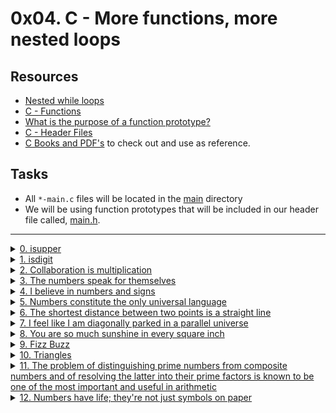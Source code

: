 # 0x04. C - More functions, more nested loops

## Resources

- [Nested while loops](https://www.youtube.com/watch?v=Z3iGeQ1gIss)                            
- [C - Functions](https://www.tutorialspoint.com/cprogramming/c_functions.htm)                 
- [What is the purpose of a function prototype?](https://www.geeksforgeeks.org/what-is-the-purpose-of-a-function-prototype/)
- [C - Header Files](https://www.tutorialspoint.com/cprogramming/c_header_files.htm)           
- [C Books and PDF's](../references) to check out and use as reference.

## Tasks

- All `*-main.c` files will be located in the [main](./main) directory
- We will be using function prototypes that will be included in our header file called, [main.h](./main.h).

---

<details>
<summary><a href="./0-isupper.c">0. isupper</a></summary><br>

<a href='https://postimages.org/' target='_blank'><img src='https://i.postimg.cc/MTRnHM0y/image.png' border='0' alt='image'/></a>

- Compile this way: `gcc -Wall -pedantic -Werror -Wextra -std=gnu89 main/0-main.c 0-isupper.c -o 0-isuper`

</details>

<details>
<summary><a href="./1-isdigit.c">1. isdigit</a></summary><br>

<a href='https://postimages.org/' target='_blank'><img src='https://i.postimg.cc/j55s6LRD/image.png' border='0' alt='image'/></a>

- Compile this way: `gcc -Wall -pedantic -Werror -Wextra -std=gnu89 main/1-main.c 1-isdigit.c -o 1-isdigit`

</details>

<details>
<summary><a href="./2-mul.c">2. Collaboration is multiplication</a></summary><br>

<a href='https://postimages.org/' target='_blank'><img src='https://i.postimg.cc/3xjgwqBL/image.png' border='0' alt='image'/></a>

- Compile this way: `gcc -Wall -pedantic -Werror -Wextra -std=gnu89 main/2-main.c 2-mul.c -o 2-mul`

</details>

<details>
<summary><a href="./3-print_numbers.c">3. The numbers speak for themselves</a></summary><br>

<a href='https://postimages.org/' target='_blank'><img src='https://i.postimg.cc/YS1KbZgB/image.png' border='0' alt='image'/></a>

- Compile this way: `gcc -Wall -pedantic -Werror -Wextra -std=gnu89 _putchar.c main/3-main.c 3-print_numbers.c -o 3-print_numbers`

</details>

<details>
<summary><a href="./4-print_most_numbers.c">4. I believe in numbers and signs</a></summary><br>

<a href='https://postimages.org/' target='_blank'><img src='https://i.postimg.cc/wvbd08zq/image.png' border='0' alt='image'/></a>

- Compile this way: `gcc -Wall -pedantic -Werror -Wextra -std=gnu89 _putchar.c main/4-main.c 4-print_most_numbers.c -o 4-print_most_numbers`

</details>

<details>
<summary><a href="./5-more_numbers.c">5. Numbers constitute the only universal language</a></summary><br>

<a href='https://postimages.org/' target='_blank'><img src='https://i.postimg.cc/7hk25mJN/image.png' border='0' alt='image'/></a>

- Compile this way: `gcc -Wall -pedantic -Werror -Wextra -std=gnu89 _putchar.c main/5-main.c 5-more_numbers.c -o 5-more_numbers`

</details>

<details>
<summary><a href="./6-print_line.c">6. The shortest distance between two points is a straight line</a></summary><br>

<a href='https://postimages.org/' target='_blank'><img src='https://i.postimg.cc/jjk5JvhG/image.png' border='0' alt='image'/></a>

- Compile this way: `gcc -Wall -pedantic -Werror -Wextra -std=gnu89 _putchar.c main/6-main.c 6-print_line.c -o 6-lines`

</details>

<details>
<summary><a href="./7-print_diagonal.c">7. I feel like I am diagonally parked in a parallel universe</a></summary><br>

<a href='https://postimages.org/' target='_blank'><img src='https://i.postimg.cc/BbyZjvcH/image.png' border='0' alt='image'/></a>

- Compile this way: `gcc -Wall -pedantic -Werror -Wextra -std=gnu89 _putchar.c main/7-main.c 7-print_diagonal.c -o 7-diagonals`

</details>

<details>
<summary><a href="./8-print_square.c">8. You are so much sunshine in every square inch</a></summary><br>

<a href='https://postimages.org/' target='_blank'><img src='https://i.postimg.cc/N0PZV7CC/image.png' border='0' alt='image'/></a>

- Below is the assembly code of the program with comments.

```asm
   <main>:       endbr64
   <main+4>:     push   rbp                                  ; store base pointer addr on top of the stack
   <main+5>:     mov    rbp,rsp                              ; make the stack pntr addr to be the new base pntr addr
   <main+8>:     mov    edi,0x2                              ; moves 2 so as to be passed in the function
   <main+13>:    call   0x55555555519f <print_square>        ; calls print_square function
   <main+18>:    mov    edi,0xa                              ; moves 10 so as to be passed in the function
   <main+23>:    call   0x55555555519f <print_square>        ; calls print_square function
   <main+28>:    mov    edi,0x0                              ; moves 0 so as to be passed in the function
   <main+33>:    call   0x55555555519f <print_square>        ; calls print_square function
   <main+38>:    mov    eax,0x0                              ; clears eax [rax]
   <main+43>:    pop    rbp                                  ; get's back the address of the base pointer [rbp]
   <main+44>:    ret
   <print_square>:       endbr64
   <print_square+4>:     push   rbp                          ; store base pntr addr on top of the stack
   <print_square+5>:     mov    rbp,rsp                      ; make the stack pntr addr to be the new base pntr addr
   <print_square+8>:     sub    rsp,0x20                     ; allocate 20 bytes on the stack
   <print_square+12>:    mov    DWORD PTR [rbp-0x14],edi     ; argument value being stored in the stack [rbp-ox14]
   <print_square+15>:    mov    DWORD PTR [rbp-0x8],0x1                 ; first loop, moves 0x1 to the stack [rbp-0x8]
   <print_square+22>:    jmp    0x5555555551e4 <print_square+69>      ; jump to [1]
   <print_square+24>:    mov    DWORD PTR [rbp-0x4],0x1      ; [2] second loop, moves 0x1 to the stack [rbp-0x4]
   <print_square+31>:    jmp    0x5555555551ce <print_square+47>      ; jump to [3]
   <print_square+33>:    mov    edi,0x23                     ; [4] moves character '#' in hex 0x23 to edi arg1
   <print_square+38>:    call   0x555555555149 <_putchar>    ; prints the character with _putchar function
   <print_square+43>:    add    DWORD PTR [rbp-0x4],0x1      ; increament [rbp-0x4] by 1
   <print_square+47>:    mov    eax,DWORD PTR [rbp-0x4]      ; [3] mov value stored at [rbp-0x4] to eax
   <print_square+50>:    cmp    eax,DWORD PTR [rbp-0x14]     ; compare value at eax with value stored in [rbp-0x14]
   <print_square+53>:    jle    0x5555555551c0 <print_square+33>      ; if less or equal jump to [4]
   <print_square+55>:    mov    edi,0xa                      ; moves character '\n' in hex 0xa to edi arg1
   <print_square+60>:    call   0x555555555149 <_putchar>    ; prints the character with _putchar function
   <print_square+65>:    add    DWORD PTR [rbp-0x8],0x1      ; increament [rbp-0x8] by 1
   <print_square+69>:    mov    eax,DWORD PTR [rbp-0x8]      ; [1] mov value stored at [rbp-0x8] to eax
   <print_square+72>:    cmp    eax,DWORD PTR [rbp-0x14]     ; compare value at eax with value in [rbp-0x14]
   <print_square+75>:    jle    0x5555555551b7 <print_square+24>      ; if less or equal jump to [2]
   <print_square+77>:    nop                                 ; nop sled
   <print_square+78>:    nop                                 ; nop sled
   <print_square+79>:    leave                               ; leave function
   <print_square+80>:    ret                                 ; return to main function
```

- Compile this way: `gcc -Wall -pedantic -Werror -Wextra -std=gnu89 _putchar.c main/8-main.c 8-print_square.c -o 8-squares`

</details>

<details>
<summary><a href="./9-fizz_buzz.c">9. Fizz Buzz</a></summary><br>

<a href='https://postimages.org/' target='_blank'><img src='https://i.postimg.cc/wv5WcXNG/image.png' border='0' alt='image'/></a>

- Compile this way: `gcc -Wall -pedantic -Werror -Wextra -std=gnu89 9-fizz_buzz.c -o 9-fizz_buzz`

</details>

<details>
<summary><a href="./10-print_triangle.c">10. Triangles</a></summary><br>

<a href='https://postimages.org/' target='_blank'><img src='https://i.postimg.cc/SQc0q30s/image.png' border='0' alt='image'/></a>
<a href='https://postimg.cc/QBsJxtBG' target='_blank'><img src='https://i.postimg.cc/8CfK4fN5/image.png' border='0' alt='image'/></a>

- Compile this way: `gcc -Wall -pedantic -Werror -Wextra -std=gnu89 _putchar.c main/10-main.c 10-print_triangle.c -o 10-triangles`

</details>

<details>
<summary><a href="./100-prime_factor.c">11. The problem of distinguishing prime numbers from composite numbers and of resolving the latter into their prime factors is known to be one of the most important and useful in arithmetic</a></summary><br>

<a href='https://postimages.org/' target='_blank'><img src='https://i.postimg.cc/0yLYxXWC/image.png' border='0' alt='image'/></a>

- Compile this way: `gcc -Wall -pedantic -Werror -Wextra -std=gnu89 100-prime_factor.c -o 100-prime_factor -lm`

</details>

<details>
<summary><a href="./101-print_number.c">12. Numbers have life; they're not just symbols on paper</a></summary><br>

<a href='https://postimages.org/' target='_blank'><img src='https://i.postimg.cc/kgKjrr4R/image.png' border='0' alt='image'/></a>

- Compile this way: `gcc -Wall -pedantic -Werror -Wextra -std=gnu89 _putchar.c main/101-main.c 101-print_number.c -o 101-print_numbers`

</details>
